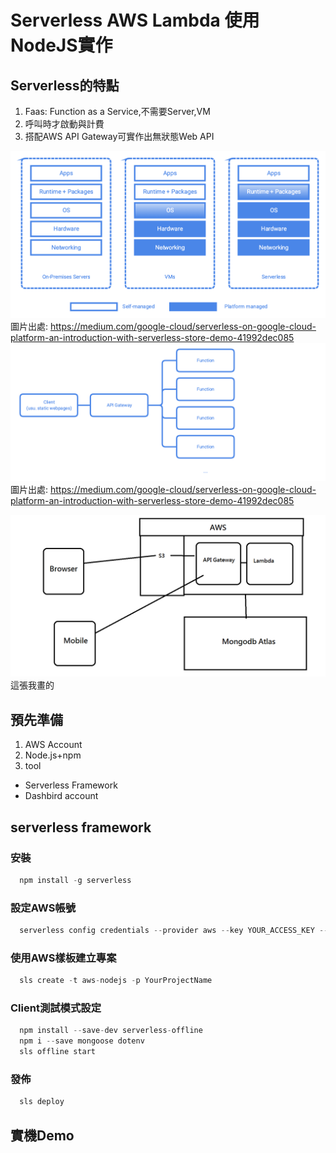 # Serverless AWS Lambda 使用NodeJS實作

## Serverless的特點

1. Faas: Function as a Service,不需要Server,VM
2. 呼叫時才啟動與計費
3. 搭配AWS API Gateway可實作出無狀態Web API

![](https://github.com/hahalin/MonthShare201908/blob/master/1_2PLUjcDf3zqPCwzaVsVT2A.png )
圖片出處: https://medium.com/google-cloud/serverless-on-google-cloud-platform-an-introduction-with-serverless-store-demo-41992dec085
![](https://github.com/hahalin/MonthShare201908/blob/master/1_pKKhpjQ-CVeJR8BNRWc1dg.png )
圖片出處: https://medium.com/google-cloud/serverless-on-google-cloud-platform-an-introduction-with-serverless-store-demo-41992dec085

![](https://github.com/hahalin/MonthShare201908/blob/master/bigPic.png )
這張我畫的

## 預先準備

1. AWS Account
2. Node.js+npm
3. tool
  - Serverless Framework
  - Dashbird account

## serverless framework

### 安裝

```javascript
  npm install -g serverless
```
### 設定AWS帳號

```javascript
  serverless config credentials --provider aws --key YOUR_ACCESS_KEY --secret YOUR_SECRET_KEY
```
### 使用AWS樣板建立專案

```javascript
  sls create -t aws-nodejs -p YourProjectName
```
### Client測試模式設定

```javascript
  npm install --save-dev serverless-offline
  npm i --save mongoose dotenv  
  sls offline start
```
### 發佈

```javascript
  sls deploy
```




## 實機Demo
